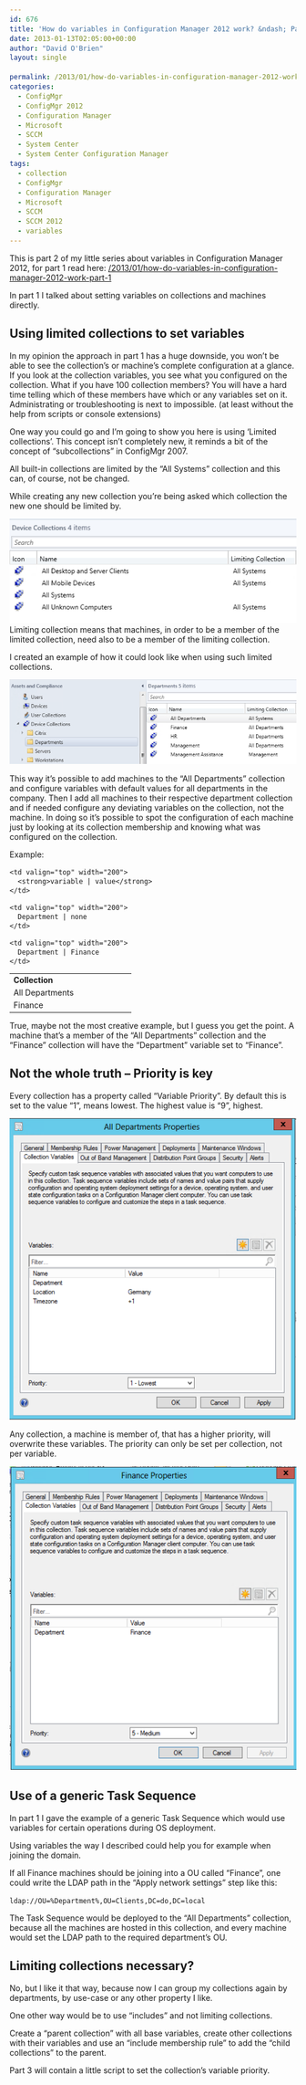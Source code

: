 ```yaml
---
id: 676
title: 'How do variables in Configuration Manager 2012 work? &ndash; Part 2'
date: 2013-01-13T02:05:00+00:00
author: "David O'Brien"
layout: single

permalink: /2013/01/how-do-variables-in-configuration-manager-2012-work-part-2/
categories:
  - ConfigMgr
  - ConfigMgr 2012
  - Configuration Manager
  - Microsoft
  - SCCM
  - System Center
  - System Center Configuration Manager
tags:
  - collection
  - ConfigMgr
  - Configuration Manager
  - Microsoft
  - SCCM
  - SCCM 2012
  - variables
---
```

This is part 2 of my little series about variables in Configuration Manager 2012, for part 1 read here: [/2013/01/how-do-variables-in-configuration-manager-2012-work-part-1](/2013/01/how-do-variables-in-configuration-manager-2012-work-part-1/)

In part 1 I talked about setting variables on collections and machines directly.

## Using limited collections to set variables

In my opinion the approach in part 1 has a huge downside, you won’t be able to see the collection’s or machine’s complete configuration at a glance. If you look at the collection variables, you see what you configured on the collection. What if you have 100 collection members? You will have a hard time telling which of these members have which or any variables set on it. Administrating or troubleshooting is next to impossible. (at least without the help from scripts or console extensions)

One way you could go and I’m going to show you here is using ‘Limited collections’. This concept isn’t completely new, it reminds a bit of the concept of “subcollections” in ConfigMgr 2007.

All built-in collections are limited by the “All Systems” collection and this can, of course, not be changed.

While creating any new collection you’re being asked which collection the new one should be limited by.

![image](/media/2013/01/image2.png "image")
Limiting collection means that machines, in order to be a member of the limited collection, need also to be a member of the limiting collection.

I created an example of how it could look like when using such limited collections.

![image](/media/2013/01/image3.png "image")

This way it’s possible to add machines to the “All Departments” collection and configure variables with default values for all departments in the company. Then I add all machines to their respective department collection and if needed configure any deviating variables on the collection, not the machine. In doing so it’s possible to spot the configuration of each machine just by looking at its collection membership and knowing what was configured on the collection.

Example:

<table width="400" border="0" cellspacing="0" cellpadding="2">
  <tr>
    <td valign="top" width="200">
      <strong>Collection</strong>
    </td>

    <td valign="top" width="200">
      <strong>variable | value</strong>
    </td>
  </tr>

  <tr>
    <td valign="top" width="200">
      All Departments
    </td>

    <td valign="top" width="200">
      Department | none
    </td>
  </tr>

  <tr>
    <td valign="top" width="200">
      Finance
    </td>

    <td valign="top" width="200">
      Department | Finance
    </td>
  </tr>
</table>

True, maybe not the most creative example, but I guess you get the point. A machine that’s a member of the “All Departments” collection and the “Finance” collection will have the “Department” variable set to “Finance”.

## Not the whole truth – Priority is key

Every collection has a property called “Variable Priority”. By default this is set to the value “1”, means lowest. The highest value is “9”, highest.

![image](/media/2013/01/image4.png "image")

Any collection, a machine is member of, that has a higher priority, will overwrite these variables. The priority can only be set per collection, not per variable.

![image](/media/2013/01/image5.png "image")

## Use of a generic Task Sequence

In part 1 I gave the example of a generic Task Sequence which would use variables for certain operations during OS deployment.

Using variables the way I described could help you for example when joining the domain.

If all Finance machines should be joining into a OU called “Finance”, one could write the LDAP path in the “Apply network settings” step like this:

`ldap://OU=%Department%,OU=Clients,DC=do,DC=local`

The Task Sequence would be deployed to the “All Departments” collection, because all the machines are hosted in this collection, and every machine would set the LDAP path to the required department’s OU.

## Limiting collections necessary?

No, but I like it that way, because now I can group my collections again by departments, by use-case or any other property I like.

One other way would be to use “includes” and not limiting collections.

Create a “parent collection” with all base variables, create other collections with their variables and use an “include membership rule” to add the “child collections” to the parent.

Part 3 will contain a little script to set the collection’s variable priority.



